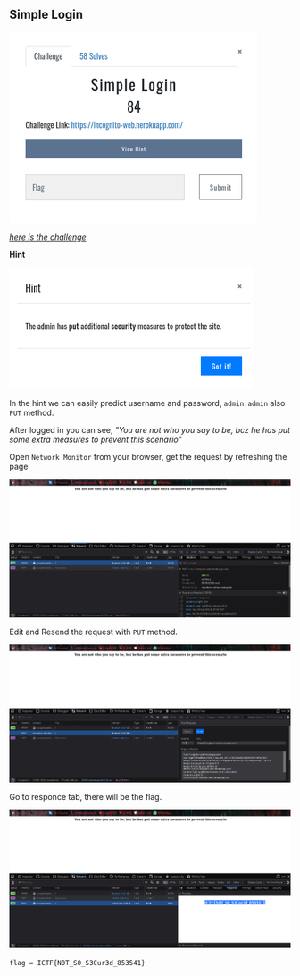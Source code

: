 ## Simple Login
![](image/challenge.png)

*[here is the challenge](https://incognito-web.herokuapp.com/)*

**Hint**

![](image/hint.png)


In the hint we can easily predict username and password, `admin:admin` also `PUT` method.

After logged in you can see, 
*"You are not who you say to be, bcz he has put some extra measures to prevent this scenario"*


Open `Network Monitor` from your browser, get the request by refreshing the page


![](image/nm.png)


Edit and Resend the request with `PUT` method.


![](image/put.png)


Go to responce tab, there will be the flag.


![](image/flag.png)

```flag = ICTF{N0T_S0_S3Cur3d_853541}```


